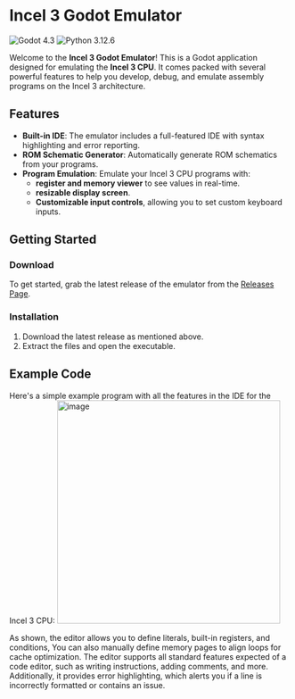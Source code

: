# Incel 3 Godot Emulator

![Godot 4.3](https://img.shields.io/badge/Godot-4.3-blue?logo=godot-engine&logoColor=white)
![Python 3.12.6](https://img.shields.io/badge/Python-3.12.6-blue?logo=python&logoColor=white)

Welcome to the **Incel 3 Godot Emulator**! This is a Godot application designed for emulating the **Incel 3 CPU**. It comes packed with several powerful features to help you develop, debug, and emulate assembly programs on the Incel 3 architecture.

## Features

- **Built-in IDE**: The emulator includes a full-featured IDE with syntax highlighting and error reporting.
- **ROM Schematic Generator**: Automatically generate ROM schematics from your programs.
- **Program Emulation**: Emulate your Incel 3 CPU programs with:
  - **register and memory viewer** to see values in real-time.
  - **resizable display screen**.
  - **Customizable input controls**, allowing you to set custom keyboard inputs.

## Getting Started

### Download

To get started, grab the latest release of the emulator from the [Releases Page](https://github.com/username/repo-name/releases/latest). <!-- Replace with the actual link to the latest release -->

### Installation

1. Download the latest release as mentioned above.
2. Extract the files and open the executable.

## Example Code

Here's a simple example program with all the features in the IDE for the Incel 3 CPU:
<img src="https://github.com/user-attachments/assets/b4beb56c-b202-41c6-bcef-c181f1977fc2" alt="image" width="400"/>

As shown, the editor allows you to define literals, built-in registers, and conditions,
You can also manually define memory pages to align loops for cache optimization. 
The editor supports all standard features expected of a code editor, such as writing instructions, 
adding comments, and more. 
Additionally, it provides error highlighting, which alerts you if a line is incorrectly formatted or contains an issue.
